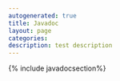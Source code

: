 ```yaml
---
autogenerated: true
title: Javadoc
layout: page
categories: 
description: test description
---
```


{% include javadocsection%}

